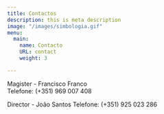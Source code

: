 ```yaml
---
title: Contactos
description: this is meta description
image: "/images/simbologia.gif"
menu:
  main:
    name: Contacto
    URL: contact
    weight: 3

---
```

Magister - Francisco Franco  
Telefone: (+351) 969 007 408

Director - João Santos
Telefone: (+351) 925 023 286

